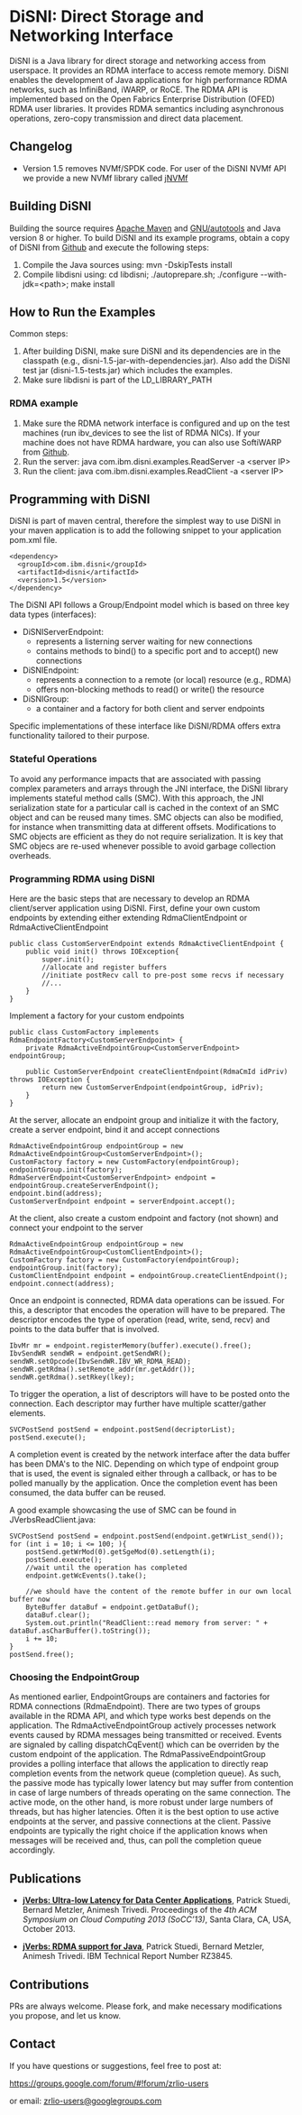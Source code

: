 <!--
{% comment %}

Copyright (C) 2016-2018, IBM Corporation

Licensed to the Apache Software Foundation (ASF) under one or more
contributor license agreements.  See the NOTICE file distributed with
this work for additional information regarding copyright ownership.
The ASF licenses this file to You under the Apache License, Version 2.0
(the "License"); you may not use this file except in compliance with
the License.  You may obtain a copy of the License at

   http://www.apache.org/licenses/LICENSE-2.0

Unless required by applicable law or agreed to in writing, software
distributed under the License is distributed on an "AS IS" BASIS,
WITHOUT WARRANTIES OR CONDITIONS OF ANY KIND, either express or implied.
See the License for the specific language governing permissions and
limitations under the License.
{% endcomment %}
-->

# DiSNI: Direct Storage and Networking Interface

DiSNI is a Java library for direct storage and networking access from userspace. It provides an RDMA interface to access remote memory. DiSNI enables the development of Java applications for high performance RDMA networks, such as InfiniBand, iWARP, or RoCE. The RDMA API is implemented based on the Open Fabrics Enterprise Distribution (OFED) RDMA user libraries. It provides RDMA semantics including asynchronous operations, zero-copy transmission and direct data placement.

## Changelog

* Version 1.5 removes NVMf/SPDK code. For user of the DiSNI NVMf API we provide a new NVMf library called [jNVMf](https://github.com/zrlio/jnvmf) 

## Building DiSNI

Building the source requires [Apache Maven](http://maven.apache.org/) and [GNU/autotools](http://www.gnu.org/software/autoconf/autoconf.html) and Java version 8 or higher.
To build DiSNI and its example programs, obtain a copy of DiSNI from [Github](https://github.com/zrlio/disni) and execute the following steps:

1. Compile the Java sources using: mvn -DskipTests install
2. Compile libdisni using: cd libdisni; ./autoprepare.sh; ./configure --with-jdk=\<path\>; make install

## How to Run the Examples

Common steps:

1. After building DiSNI, make sure DiSNI and its dependencies are in the classpath (e.g., disni-1.5-jar-with-dependencies.jar). Also add the DiSNI test jar (disni-1.5-tests.jar) which includes the examples.<br/>
2. Make sure libdisni is part of the LD_LIBRARY_PATH

### RDMA example
1. Make sure the RDMA network interface is configured and up on the test machines (run ibv\_devices to see the list of RDMA NICs). If your machine does not have RDMA hardware, you can also use SoftiWARP from [Github](https://github.com/zrlio/softiwarp). 
2. Run the server\: java com.ibm.disni.examples.ReadServer -a \<server IP\>
3. Run the client\: java com.ibm.disni.examples.ReadClient -a \<server IP\>

## Programming with DiSNI

DiSNI is part of maven central, therefore the simplest way to use DiSNI in your maven application is to add the following snippet to your application pom.xml file.

    <dependency>
      <groupId>com.ibm.disni</groupId>
      <artifactId>disni</artifactId>
      <version>1.5</version>
    </dependency>
    
The DiSNI API follows a Group/Endpoint model which is based on three key data types (interfaces):

* DiSNIServerEndpoint: 
  * represents a listerning server waiting for new connections
  * contains methods to bind() to a specific port and to accept() new connections 
* DiSNIEndpoint: 
  * represents a connection to a remote (or local) resource (e.g., RDMA) 
  * offers non-blocking methods to read() or write() the resource
* DiSNIGroup: 
  * a container and a factory for both client and server endpoints 
  
Specific implementations of these interface like DiSNI/RDMA offers extra functionality tailored to their purpose.

### Stateful Operations

To avoid any performance impacts that are associated with passing complex parameters and arrays through the JNI interface, the DiSNI library implements stateful method calls (SMC). With this approach, the JNI serialization state for a particular call is cached in the context of an SMC object and can be reused many times. SMC objects can also be modified, for instance when transmitting data at different offsets. Modifications to SMC objects are efficient as they do not require serialization. It is key that SMC objecs are re-used whenever possible to avoid garbage collection overheads. 

### Programming RDMA using DiSNI
    
Here are the basic steps that are necessary to develop an RDMA client/server application using DiSNI. First, define your own custom endpoints by extending either extending RdmaClientEndpoint or RdmaActiveClientEndpoint
```
public class CustomServerEndpoint extends RdmaActiveClientEndpoint {
	public void init() throws IOException{
		super.init();
		//allocate and register buffers
		//initiate postRecv call to pre-post some recvs if necessary
		//...
	}
}
```
Implement a factory for your custom endpoints
```
public class CustomFactory implements RdmaEndpointFactory<CustomServerEndpoint> {
	private RdmaActiveEndpointGroup<CustomServerEndpoint> endpointGroup;

	public CustomServerEndpoint createClientEndpoint(RdmaCmId idPriv) throws IOException {
		return new CustomServerEndpoint(endpointGroup, idPriv);
	}	
}
```
At the server, allocate an endpoint group and initialize it with the factory, create a server endpoint, bind it and accept connections
```
RdmaActiveEndpointGroup endpointGroup = new RdmaActiveEndpointGroup<CustomServerEndpoint>();
CustomFactory factory = new CustomFactory(endpointGroup);
endpointGroup.init(factory);
RdmaServerEndpoint<CustomServerEndpoint> endpoint = endpointGroup.createServerEndpoint();
endpoint.bind(address);
CustomServerEndpoint endpoint = serverEndpoint.accept();
```
At the client, also create a custom endpoint and factory (not shown) and connect your endpoint to the server
```
RdmaActiveEndpointGroup endpointGroup = new RdmaActiveEndpointGroup<CustomClientEndpoint>();
CustomFactory factory = new CustomFactory(endpointGroup);
endpointGroup.init(factory);
CustomClientEndpoint endpoint = endpointGroup.createClientEndpoint();
endpoint.connect(address);
```
Once an endpoint is connected, RDMA data operations can be issued. For this, a descriptor that encodes the operation will have to be prepared. The descriptor encodes the type of operation (read, write, send, recv) and points to the data buffer that is involved.
```
IbvMr mr = endpoint.registerMemory(buffer).execute().free();
IbvSendWR sendWR = endpoint.getSendWR();
sendWR.setOpcode(IbvSendWR.IBV_WR_RDMA_READ);
sendWR.getRdma().setRemote_addr(mr.getAddr());
sendWR.getRdma().setRkey(lkey);
```
To trigger the operation, a list of descriptors will have to be posted onto the connection. Each descriptor may further have multiple scatter/gather elements.
```
SVCPostSend postSend = endpoint.postSend(decriptorList);
postSend.execute();
```
A completion event is created by the network interface after the data buffer has been DMA's to the NIC. Depending on which type of endpoint group that is used, the event is signaled either through a callback, or has to be polled manually by the application. Once the completion event has been consumed, the data buffer can be reused.

A good example showcasing the use of SMC can be found in JVerbsReadClient.java\:
```
SVCPostSend postSend = endpoint.postSend(endpoint.getWrList_send());
for (int i = 10; i <= 100; ){
	postSend.getWrMod(0).getSgeMod(0).setLength(i);
	postSend.execute();
	//wait until the operation has completed
	endpoint.getWcEvents().take();
		
	//we should have the content of the remote buffer in our own local buffer now
	ByteBuffer dataBuf = endpoint.getDataBuf();
	dataBuf.clear();
	System.out.println("ReadClient::read memory from server: " + dataBuf.asCharBuffer().toString());		
	i += 10;
}
postSend.free();
```
### Choosing the EndpointGroup 

As mentioned earlier, EndpointGroups are containers and factories for RDMA connections (RdmaEndpoint). There are two types of groups available in the RDMA API, and which type works best depends on the application. The RdmaActiveEndpointGroup actively processes network events caused by RDMA messages being transmitted or received. Events are signaled by calling dispatchCqEvent() which can be overriden by the custom endpoint of the application. The RdmaPassiveEndpointGroup provides a polling interface that allows the application to directly reap completion events from the network queue (completion queue). As such, the passive mode has typically lower latency but may suffer from contention in case of large numbers of threads operating on the same connection. The active mode, on the other hand, is more robust under large numbers of threads, but has higher latencies. Often it is the best option to use active endpoints at the server, and passive connections at the client. Passive endpoints are typically the right choice if the application knows when messages will be received and, thus, can poll the completion queue accordingly. 

## Publications

  * [**jVerbs: Ultra-low Latency for Data Center Applications**](https://dl.acm.org/citation.cfm?id=2523631), Patrick Stuedi, Bernard Metzler, Animesh Trivedi. Proceedings of the *4th ACM Symposium on Cloud Computing 2013 (SoCC’13)*, Santa Clara, CA, USA, October 2013.

  * [**jVerbs: RDMA support for Java**](http://domino.research.ibm.com/library/cyberdig.nsf/papers/4BCF9F3B8E5A3B9D85257FF100271295), Patrick Stuedi, Bernard Metzler, Animesh Trivedi. IBM Technical Report Number RZ3845. 

## Contributions

PRs are always welcome. Please fork, and make necessary modifications 
you propose, and let us know. 

## Contact 

If you have questions or suggestions, feel free to post at:

https://groups.google.com/forum/#!forum/zrlio-users

or email: zrlio-users@googlegroups.com
